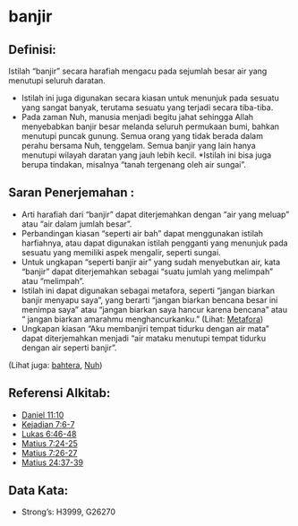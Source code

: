 # banjir 

## Definisi:

Istilah “banjir” secara harafiah mengacu pada sejumlah besar air yang menutupi seluruh daratan.

* Istilah ini juga digunakan secara kiasan untuk menunjuk pada sesuatu yang sangat banyak, terutama sesuatu yang terjadi secara tiba-tiba.
* Pada zaman Nuh, manusia menjadi begitu jahat sehingga Allah menyebabkan banjir besar melanda seluruh permukaan bumi, bahkan menutupi puncak gunung. Semua orang yang tidak berada dalam perahu bersama Nuh, tenggelam. Semua banjir yang lain hanya menutupi wilayah daratan yang jauh lebih kecil.
*Istilah ini bisa juga berupa tindakan, misalnya “tanah tergenang oleh air sungai”.

## Saran Penerjemahan :

* Arti harafiah dari “banjir” dapat diterjemahkan dengan “air yang meluap” atau “air dalam jumlah besar”.
* Perbandingan kiasan “seperti air bah” dapat menggunakan istilah harfiahnya, atau dapat digunakan istilah pengganti yang menunjuk pada sesuatu yang memiliki aspek mengalir, seperti sungai.
* Untuk ungkapan “seperti banjir air” yang sudah menyebutkan air, kata “banjir” dapat diterjemahkan sebagai “suatu jumlah yang melimpah” atau “melimpah”.
* Istilah ini dapat digunakan sebagai metafora, seperti “jangan biarkan banjir menyapu saya”, yang berarti “jangan biarkan bencana besar ini menimpa saya” atau “jangan biarkan saya hancur karena bencana” atau “ jangan biarkan amarahmu menghancurkanku.” (Lihat: [Metafora](rc://en/ta/man/translate/figs-metaphor))
* Ungkapan kiasan “Aku membanjiri tempat tidurku dengan air mata” dapat diterjemahkan menjadi “air mataku menutupi tempat tidurku dengan air seperti banjir”.

(Lihat juga: [bahtera](../kt/ark.md), [Nuh](../names/noah.md))

## Referensi Alkitab:

* [Daniel 11:10](rc://en/tn/help/dan/11/10)
* [Kejadian 7:6-7](rc://en/tn/help/gen/07/06)
* [Lukas 6:46-48](rc://en/tn/help/luk/06/46)
* [Matius 7:24-25](rc://en/tn/help/mat/07/24)
* [Matius 7:26-27](rc://en/tn/help/mat/07/26)
* [Matius 24:37-39](rc://en/tn/help/mat/24/37)

## Data Kata:

* Strong’s: H3999, G26270
